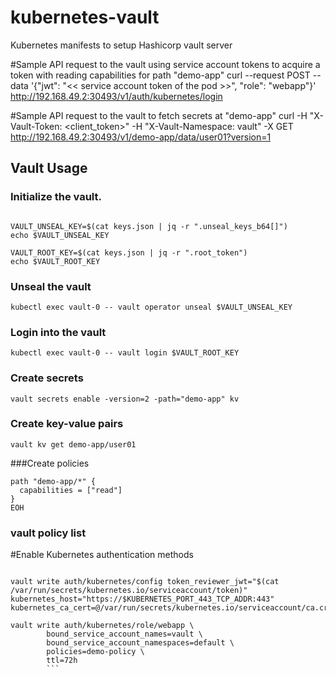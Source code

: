 # kubernetes-vault
Kubernetes manifests to setup Hashicorp vault server

#Sample API request to the vault using service account tokens to acquire a token with reading capabilities for path "demo-app"
curl --request POST --data '{"jwt": "<< service account token of the pod >>", "role": "webapp"}' http://192.168.49.2:30493/v1/auth/kubernetes/login

#Sample API request to the vault to fetch secrets at "demo-app"
curl -H "X-Vault-Token: <client_token>" -H "X-Vault-Namespace: vault" -X GET http://192.168.49.2:30493/v1/demo-app/data/user01?version=1

## Vault Usage

### Initialize the vault.

```kubectl exec vault-0 -- vault operator init -key-shares=1 -key-threshold=1 -format=json > keys.json

VAULT_UNSEAL_KEY=$(cat keys.json | jq -r ".unseal_keys_b64[]")
echo $VAULT_UNSEAL_KEY

VAULT_ROOT_KEY=$(cat keys.json | jq -r ".root_token")
echo $VAULT_ROOT_KEY
```

### Unseal the vault

```kubectl exec vault-0 -- vault operator unseal $VAULT_UNSEAL_KEY	```

### Login into the vault
```kubectl exec vault-0 -- vault login $VAULT_ROOT_KEY```

### Create secrets 

```vault secrets enable -version=2 -path="demo-app" kv```

### Create key-value pairs
```vault kv put demo-app/user01 name=devopscube
vault kv get demo-app/user01 
```
###Create policies
```vault policy write demo-policy - <<EOH
path "demo-app/*" {
  capabilities = ["read"]
}
EOH
```

### vault policy list

#Enable Kubernetes authentication methods
```vault auth enable kubernetes

vault write auth/kubernetes/config token_reviewer_jwt="$(cat /var/run/secrets/kubernetes.io/serviceaccount/token)" kubernetes_host="https://$KUBERNETES_PORT_443_TCP_ADDR:443" kubernetes_ca_cert=@/var/run/secrets/kubernetes.io/serviceaccount/ca.crt

vault write auth/kubernetes/role/webapp \
        bound_service_account_names=vault \
        bound_service_account_namespaces=default \
        policies=demo-policy \
        ttl=72h
        ```

